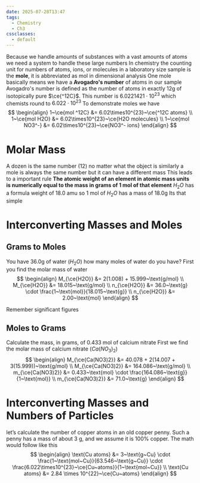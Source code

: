 ```yaml
---
date: 2025-07-28T13:47
tags:
  - Chemistry
  - Ch3
cssclasses:
  - default
---
```

Because we handle amounts of substances with a vast amounts of atoms we need a system to handle these large numbers
In chemistry the counting unit for numbers of atoms, ions, or molecules in a laboratory size sample is the **mole**, it is abbreviated as mol in dimensional analysis
One mole basically means we have a **Avogadro's number** of atoms in our sample
Avogadro's number is defined as the number of atoms in exactly 12g of isotopically pure $\ce{^12C}$. This number is $6.0221421\cdot10^{23}$ which chemists round to $6.022\cdot10^{23}$ 
To demonstrate moles we have
$$
\begin{align}
1~\ce{mol ^12C} &= 6.02\times10^{23}~\ce{^12C atoms} \\
1~\ce{mol H2O} &= 6.02\times10^{23}~\ce{H2O molecules} \\
1~\ce{mol NO3^-} &= 6.02\times10^{23}~\ce{NO3^- ions}
\end{align}
$$
# Molar Mass
A dozen is the same number (12) no matter what the object is similarly a mole is always the same number but it can have a different mass
This leads to a important rule **The atomic weight of an element in atomic mass units is numerically equal to the mass in grams of 1 mol of that element**
$H_2O$ has a formula weight of 18.0 amu so 1 mol of $H_2O$ has a mass of 18.0g
Its that simple

# Interconverting Masses and Moles
## Grams to Moles
You have 36.0g of water ($H_2O$) how many moles of water do you have?
First you find the molar mass of water 
$$
\begin{align}
M_{\ce{H2O}} &= 2(1.008) + 15.999~\text{g/mol} \\
M_{\ce{H2O}} &= 18.015~\text{g/mol} \\
n_{\ce{H2O}} &= 36.0~\text{g} \cdot \frac{1~\text{mol}}{18.015~\text{g}} \\
n_{\ce{H2O}} &= 2.00~\text{mol}
\end{align}
$$

Remember significant figures
## Moles to Grams
Calculate the mass, in grams, of 0.433 mol of calcium nitrate
First we find the molar mass of calcium nitrate ($Ca(NO_3)_2$)
$$
\begin{align}
M_{\ce{Ca(NO3)2}} &= 40.078 + 2(14.007 + 3(15.999))~\text{g/mol} \\
M_{\ce{Ca(NO3)2}} &= 164.086~\text{g/mol} \\
m_{\ce{Ca(NO3)2}} &= 0.433~\text{mol} \cdot \frac{164.086~\text{g}}{1~\text{mol}} \\
m_{\ce{Ca(NO3)2}} &= 71.0~\text{g}
\end{align}
$$
# Interconverting Masses and Numbers of Particles
let’s calculate the number of copper atoms in an old copper penny. Such a penny has a mass of about 3 g, and we assume it is 100% copper. The math would follow like this
$$
\begin{align}
\text{Cu atoms} &= 3~\text{g~Cu} \cdot \frac{1~\text{mol~Cu}}{63.546~\text{g~Cu}} \cdot \frac{6.022\times10^{23}~\ce{Cu~atoms}}{1~\text{mol~Cu}} \\
\text{Cu atoms} &= 2.84 \times 10^{22}~\ce{Cu~atoms}
\end{align}
$$
